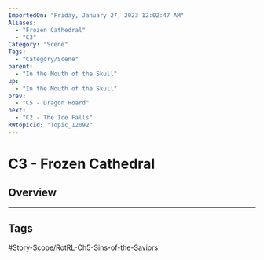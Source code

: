 ```yaml
---
ImportedOn: "Friday, January 27, 2023 12:02:47 AM"
Aliases:
  - "Frozen Cathedral"
  - "C3"
Category: "Scene"
Tags:
  - "Category/Scene"
parent:
  - "In the Mouth of the Skull"
up:
  - "In the Mouth of the Skull"
prev:
  - "C5 - Dragon Hoard"
next:
  - "C2 - The Ice Falls"
RWtopicId: "Topic_12092"
---
```

# C3 - Frozen Cathedral
## Overview

---
## Tags
#Story-Scope/RotRL-Ch5-Sins-of-the-Saviors

